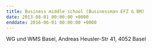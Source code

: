 ```yaml
---
title: Business middle school (Businessman EFZ & BM)
date: 2013-08-01 00:00:00 +0000
enddate: 2016-06-01 00:00:00 +0000
---
```


WG und WMS Basel, Andreas Heusler-Str 41, 4052 Basel
